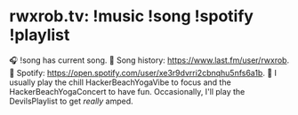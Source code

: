 # rwxrob.tv: !music !song !spotify !playlist

🎧 !song has current song. 📃 Song history: https://www.last.fm/user/rwxrob. 🎵 Spotify: https://open.spotify.com/user/xe3r9dvrri2cbnqhu5nfs6a1b. 🧘 I usually play the chill HackerBeachYogaVibe to focus and the HackerBeachYogaConcert to have fun. Occasionally, I'll play the DevilsPlaylist to get *really* amped.

